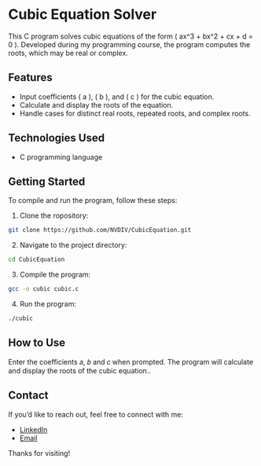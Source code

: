# Cubic Equation Solver

This C program solves cubic equations of the form \( ax^3 + bx^2 + cx + d = 0 \). Developed during my programming course, the program computes the roots, which may be real or complex.

## Features

- Input coefficients \( a \), \( b \), and \( c \) for the cubic equation.
- Calculate and display the roots of the equation.
- Handle cases for distinct real roots, repeated roots, and complex roots.

## Technologies Used

- C programming language

## Getting Started

To compile and run the program, follow these steps:

1. Clone the ropository:
  ```bash
 git clone https://github.com/NVDIV/CubicEquation.git
```
2. Navigate to the project directory:
  ```bash
  cd CubicEquation
```
3. Compile the program:
  ```bash
  gcc -o cubic cubic.c
```
4. Run the program:
```bash
./cubic
```

## How to Use

Enter the coefficients 𝑎, 𝑏 and 𝑐 when prompted.
The program will calculate and display the roots of the cubic equation..

## Contact
If you’d like to reach out, feel free to connect with me:
- [LinkedIn](https://www.linkedin.com/in/nadiia-rybak-5092b8336)
- [Email](mailto:nvdiv5@gmail.com)

Thanks for visiting!
